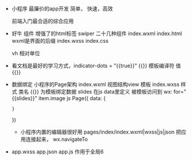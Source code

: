 - 小程序
  最廉价的app开发 简单， 快速，高效

  前端入门最合适的综合应用

- 好牛
  组件 增强了的html标签
  swiper 二十几种组件
  index.wxml index.html wxml是界面的后缀
  index.wxss index.css

  vh  相对单位

- 看文档是最好的学习方式，indicator-dots = "{{true}}"
  {{}} 模板编译符 值 {{}}
- 数据绑定
  小程序的Page架构
  index.wxml  视图结构view  模板
  index.wxss  样式  类名 
  {{}}  为模板绑定数据 slides 在js data里定义
  被模板访问到  wx: for="{{slides}}"  item.image
  js Page({
      data: {
          
      }
  })

  - 小程序内置的编辑器很好用
    pages/index/index.wxml|wxss|js|json
    把应用连接起来，
    wx.navigateTo 
- app.wxss app.json app.js 作用于全局6
